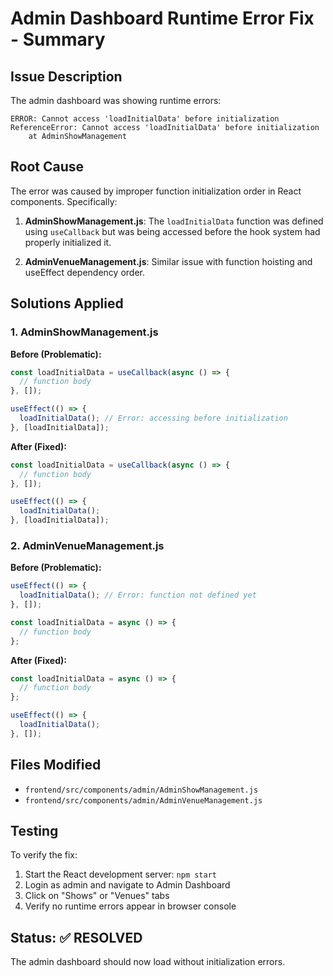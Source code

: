 # Admin Dashboard Runtime Error Fix - Summary

## Issue Description
The admin dashboard was showing runtime errors:
```
ERROR: Cannot access 'loadInitialData' before initialization
ReferenceError: Cannot access 'loadInitialData' before initialization
    at AdminShowManagement
```

## Root Cause
The error was caused by improper function initialization order in React components. Specifically:

1. **AdminShowManagement.js**: The `loadInitialData` function was defined using `useCallback` but was being accessed before the hook system had properly initialized it.

2. **AdminVenueManagement.js**: Similar issue with function hoisting and useEffect dependency order.

## Solutions Applied

### 1. AdminShowManagement.js
**Before (Problematic):**
```javascript
const loadInitialData = useCallback(async () => {
  // function body
}, []);

useEffect(() => {
  loadInitialData(); // Error: accessing before initialization
}, [loadInitialData]);
```

**After (Fixed):**
```javascript
const loadInitialData = useCallback(async () => {
  // function body
}, []);

useEffect(() => {
  loadInitialData();
}, [loadInitialData]);
```

### 2. AdminVenueManagement.js
**Before (Problematic):**
```javascript
useEffect(() => {
  loadInitialData(); // Error: function not defined yet
}, []);

const loadInitialData = async () => {
  // function body
};
```

**After (Fixed):**
```javascript
const loadInitialData = async () => {
  // function body
};

useEffect(() => {
  loadInitialData();
}, []);
```

## Files Modified
- `frontend/src/components/admin/AdminShowManagement.js`
- `frontend/src/components/admin/AdminVenueManagement.js`

## Testing
To verify the fix:
1. Start the React development server: `npm start`
2. Login as admin and navigate to Admin Dashboard
3. Click on "Shows" or "Venues" tabs
4. Verify no runtime errors appear in browser console

## Status: ✅ RESOLVED
The admin dashboard should now load without initialization errors.